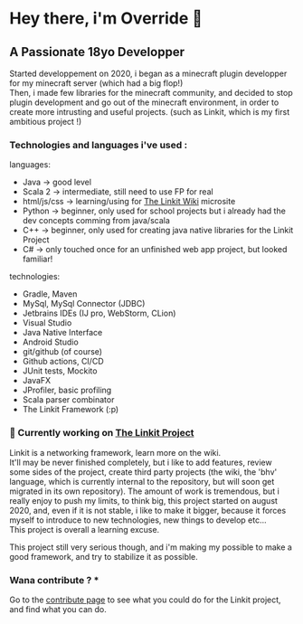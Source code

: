 # Hey there, i'm Override 👋

## A Passionate 18yo Developper

Started developpement on 2020, i began as a minecraft plugin developper for my minecraft server (which had a big flop!)  
Then, i made few libraries for the minecraft community, and decided to stop plugin development and go out of the minecraft environment, in order to create more intrusting and useful projects. (such as Linkit, which is my first ambitious project !)

### Technologies and languages i've used :
languages: 
- Java -> good level
- Scala 2 -> intermediate, still need to use FP for real
- html/js/css -> learning/using for [The Linkit Wiki](github.com/Override-6/Linkit-Wiki) microsite
- Python -> beginner, only used for school projects but i already had the dev concepts comming from java/scala
- C++ -> beginner, only used for creating java native libraries for the Linkit Project
- C# -> only touched once for an unfinished web app project, but looked familiar!

technologies: 
- Gradle, Maven
- MySql, MySql Connector (JDBC)
- Jetbrains IDEs (IJ pro, WebStorm, CLion)
- Visual Studio
- Java Native Interface
- Android Studio
- git/github (of course)
- Github actions, CI/CD
- JUnit tests, Mockito
- JavaFX
- JProfiler, basic profiling
- Scala parser combinator
- The Linkit Framework (:p)

### 🔭 Currently working on [The Linkit Project](https://override-6.github.io/Linkit/)
Linkit is a networking framework, learn more on the wiki.  
It'll may be never finished completely, but i like to add features, review some sides of the project, create third party projects (the wiki, the 'bhv' language, which is currently internal to the repository, but will soon get migrated in its own repository). The amount of work is tremendous, but i really enjoy to push my limits, to
think big, this project started on august 2020, and, even if it is not stable, i like to make it bigger, because it forces myself to introduce to new technologies, new things to develop etc...  
This project is overall a learning excuse.  

This project still very serious though, and i'm making my possible to make a good framework, and try to stabilize it as possible.  
### Wana contribute ? *
Go to the [contribute page](https://override-6.github.io/Linkit/contribute) to see what you could do for the Linkit project, and find what you can do.

<!--
**Override-6/Override-6** is a ✨ _special_ ✨ repository because its `README.md` (this file) appears on your GitHub profile.

Here are some ideas to get you started:

-  I’m currently working on ...
- 🌱 I’m currently learning ...
- 👯 I’m looking to collaborate on ...
- 🤔 I’m looking for help with ...
- 💬 Ask me about ...
- 📫 How to reach me: ...
- 😄 Pronouns: ...
- ⚡ Fun fact: ...
-->
